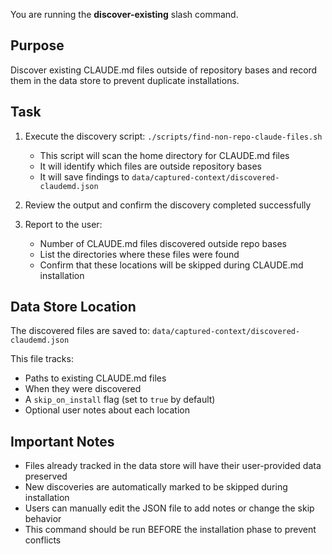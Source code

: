You are running the **discover-existing** slash command.

## Purpose

Discover existing CLAUDE.md files outside of repository bases and record them in the data store to prevent duplicate installations.

## Task

1. Execute the discovery script: `./scripts/find-non-repo-claude-files.sh`
   - This script will scan the home directory for CLAUDE.md files
   - It will identify which files are outside repository bases
   - It will save findings to `data/captured-context/discovered-claudemd.json`

2. Review the output and confirm the discovery completed successfully

3. Report to the user:
   - Number of CLAUDE.md files discovered outside repo bases
   - List the directories where these files were found
   - Confirm that these locations will be skipped during CLAUDE.md installation

## Data Store Location

The discovered files are saved to: `data/captured-context/discovered-claudemd.json`

This file tracks:
- Paths to existing CLAUDE.md files
- When they were discovered
- A `skip_on_install` flag (set to `true` by default)
- Optional user notes about each location

## Important Notes

- Files already tracked in the data store will have their user-provided data preserved
- New discoveries are automatically marked to be skipped during installation
- Users can manually edit the JSON file to add notes or change the skip behavior
- This command should be run BEFORE the installation phase to prevent conflicts
